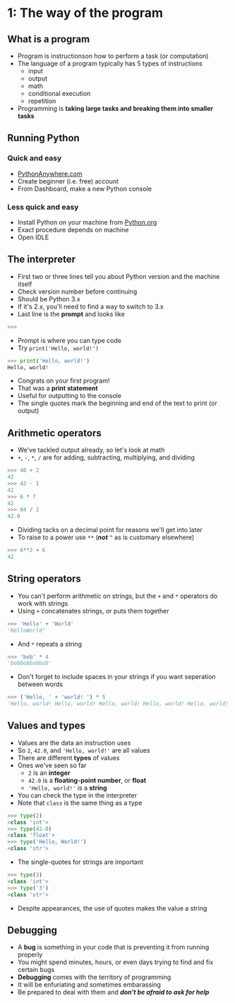 # 1: The way of the program

## What is a program

- Program is instructionson how to perform a task (or computation)
- The language of a program typically has 5 types of instructions
  - input
  - output
  - math
  - conditional execution
  - repetition
- Programming is **taking large tasks and breaking them into smaller tasks**

## Running Python

### Quick and easy

- [PythonAnywhere.com](https://PythonAnywhere.com)
- Create beginner (i.e. free) account
- From Dashboard, make a new Python console

### Less quick and easy

- Install Python on your machine from [Python.org](https://www.python.org/)
- Exact procedure depends on machine
- Open IDLE

## The interpreter

- First two or three lines tell you about Python version and the machine itself
- Check version number before continuing
- Should be Python 3.x
- If it's 2.x, you'll need to find a way to switch to 3.x
- Last line is the **prompt** and looks like

```python
>>>
```

- Prompt is where you can type code
- Try `print('Hello, world!')`

```python
>>> print('Hello, world!')
Hello, world!
```

- Congrats on your first program!
- That was a **print statement**
- Useful for outputting to the console
- The single quotes mark the beginning and end of the text to print (or output)

## Arithmetic operators

- We've tackled output already, so let's look at math
- `+`, `-`, `*`, `/` are for adding, subtracting, multiplying, and dividing

```python
>>> 40 + 2
42
>>> 43 - 1
42
>>> 6 * 7
42
>>> 84 / 2
42.0
```

- Dividing tacks on a decimal point for reasons we'll get into later
- To raise to a power use `**` (_**not**_ `^` as is customary elsewhere)

```python
>>> 6**2 + 6
42
```

## String operators

- You can't perform arithmetic on strings, but the `+` and `*` operators do work with strings
- Using `+` concatenates strings, or puts them together

```python
>>> 'Hello' + 'World'
'HelloWorld'
```

- And `*` repeats a string

```python
>>> 'bob' * 4
'bobbobbobbob'
```

- Don't forget to include spaces in your strings if you want seperation between words

```python
>>> ('Hello, ' + 'world! ') * 5
'Hello, world! Hello, world! Hello, world! Hello, world! Hello, world! '
```

## Values and types

- Values are the data an instruction uses
- So `2`, `42.0`, and `'Hello, world!'` are all values
- There are different **types** of values
- Ones we've seen so far
  - `2` is an **integer**
  - `42.0` is a **floating-point number**, or **float**
  - `'Hello, world!'` is a **string**
- You can check the type in the interpreter
- Note that `class` is the same thing as a type

```python
>>> type(2)
<class 'int'>
>>> type(42.0)
<class 'float'>
>>> type('Hello, World!')
<class 'str'>
```

- The single-quotes for strings are important

```python
>>> type(3)
<class 'int'>
>>> type('3')
<class 'str'>
```

- Despite appearances, the use of quotes makes the value a string

## Debugging

- A **bug** is something in your code that is preventing it from running properly
- You might spend minutes, hours, or even days trying to find and fix certain bugs
- **Debugging** comes with the territory of programming
- It will be enfuriating and sometimes embarassing
- Be prepared to deal with them and _**don't be afraid to ask for help**_